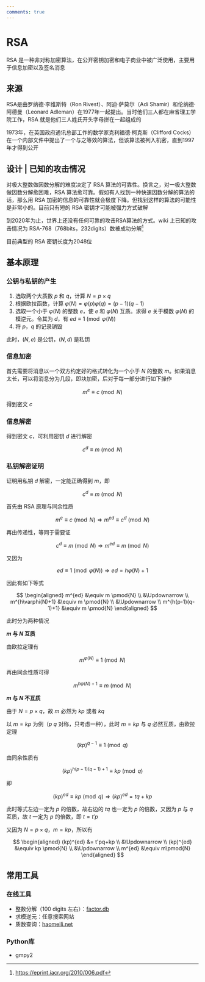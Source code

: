 ```yaml
---
comments: true
---
```


# RSA

RSA 是一种非对称加密算法，在公开密钥加密和电子商业中被广泛使用，主要用于信息加密以及签名消息

## 来源

RSA是由罗纳德·李维斯特（Ron Rivest）、阿迪·萨莫尔（Adi Shamir）和伦纳德·阿德曼（Leonard Adleman）在1977年一起提出。当时他们三人都在麻省理工学院工作，RSA 就是他们三人姓氏开头字母拼在一起组成的

1973年，在英国政府通讯总部工作的数学家克利福德·柯克斯（Clifford Cocks）在一个内部文件中提出了一个与之等效的算法，但该算法被列入机密，直到1997年才得到公开

## 设计 | 已知的攻击情况

对极大整数做因数分解的难度决定了 RSA 算法的可靠性。换言之，对一极大整数做因数分解愈困难，RSA 算法愈可靠。假如有人找到一种快速因数分解的算法的话，那么用 RSA 加密的信息的可靠性就会极度下降。但找到这样的算法的可能性是非常小的。目前只有短的 RSA 密钥才可能被强力方式破解

到2020年为止，世界上还没有任何可靠的攻击RSA算法的方式。wiki 上已知的攻击情况为 RSA-768（768bits，232digits）数被成功分解[^1]

目前典型的 RSA 密钥长度为2048位

[^1]:https://eprint.iacr.org/2010/006.pdf

## 基本原理

### 公钥与私钥的产生

1. 选取两个大质数 $p$ 和 $q$，计算 $N = p \times q$
2. 根据欧拉函数，计算 $\varphi(N)=\varphi(p)\varphi(q)=(p-1)(q-1)$
3. 选取一个小于 $\varphi(N)$ 的整数 $e$，使 $e$ 和 $\varphi(N)$ 互质。求得 $e$ 关于模数 $\varphi(N)$ 的模逆元。令其为 $d$，有 $ed\equiv 1 \pmod{\varphi(N)}$
4. 将 $p$，$q$ 的记录销毁

此时，$(N,e)$ 是公钥，$(N,d)$ 是私钥

### 信息加密

首先需要将消息以一个双方约定好的格式转化为一个小于 $N$ 的整数 $m$。如果消息太长，可以将消息分为几段，即块加密，后对于每一部分进行如下操作

$$
m^{e}\equiv c\pmod N
$$

得到密文 $c$

### 信息解密

得到密文 $c$，可利用密钥 $d​$ 进行解密

$$
c^{d}\equiv m\pmod N
$$

### 私钥解密证明

证明用私钥 $d$ 解密，一定能正确得到 $m$，即

$$
c^d\equiv m \pmod{N}
$$

首先由 RSA 原理与同余性质

$$
m^e \equiv c \pmod{N} \Rightarrow m^{ed} \equiv c^d \pmod{N}
$$

再由传递性，等同于需要证

$$
c^d\equiv m \pmod{N} \Rightarrow m^{ed} \equiv m \pmod{N}
$$

又因为

$$
ed \equiv 1 \pmod{\varphi(N)} \Rightarrow ed=h\varphi(N)+1
$$

因此有如下等式

$$
\begin{aligned}
m^{ed} &\equiv m \pmod{N} \\
&\Updownarrow \\
m^{h\varphi(N)+1} &\equiv m \pmod{N} \\
&\Updownarrow \\
m^{h(p-1)(q-1)+1} &\equiv m \pmod{N}
\end{aligned}
$$

此时分为两种情况

**$m$ 与 $N$ 互质**

由欧拉定理有

$$
m^{\varphi(N)} \equiv 1 \pmod{N}
$$

再由同余性质可得

$$
m^{h\varphi(N)+1} \equiv m \pmod{N}
$$

**$m$ 与 $N$ 不互质**

由于 $N=p\times q$，故 $m$ 必然为 $kp$ 或者 $kq$

以 $m = kp$ 为例（$p$ $q$ 对称，只考虑一种），此时 $m = kp$ 与 $q$ 必然互质，由欧拉定理

$$
(kp)^{q-1}\equiv 1\pmod{q}
$$

由同余性质有

$$
(kp)^{h(p-1)(q-1)+1}\equiv kp\pmod{q}
$$

即

$$
(kp)^{ed} \equiv kp\pmod{q} \Rightarrow (kp)^{ed} = tq + kp
$$

此时等式左边一定为 $p$ 的倍数，故右边的 $tq$ 也一定为 $p$ 的倍数，又因为 $p$ 与 $q$ 互质，故 $t$ 一定为 $p$ 的倍数，即 $t = t'p$

又因为 $N = p\times q$，$m = kp$，所以有

$$
\begin{aligned}
(kp)^{ed} &= t'pq+kp \\
&\Updownarrow \\
(kp)^{ed} &\equiv kp \pmod{N} \\
&\Updownarrow \\
m^{ed} &\equiv m\pmod{N}
\end{aligned}
$$

## 常用工具

### 在线工具

- 整数分解（100 digits 左右）：[factor.db](http://factordb.com/)
- 求模逆元：任意搜索网站
- 质数查询：[haomeili.net](https://www.haomeili.net/ZhiShu)

### Python库

- gmpy2

